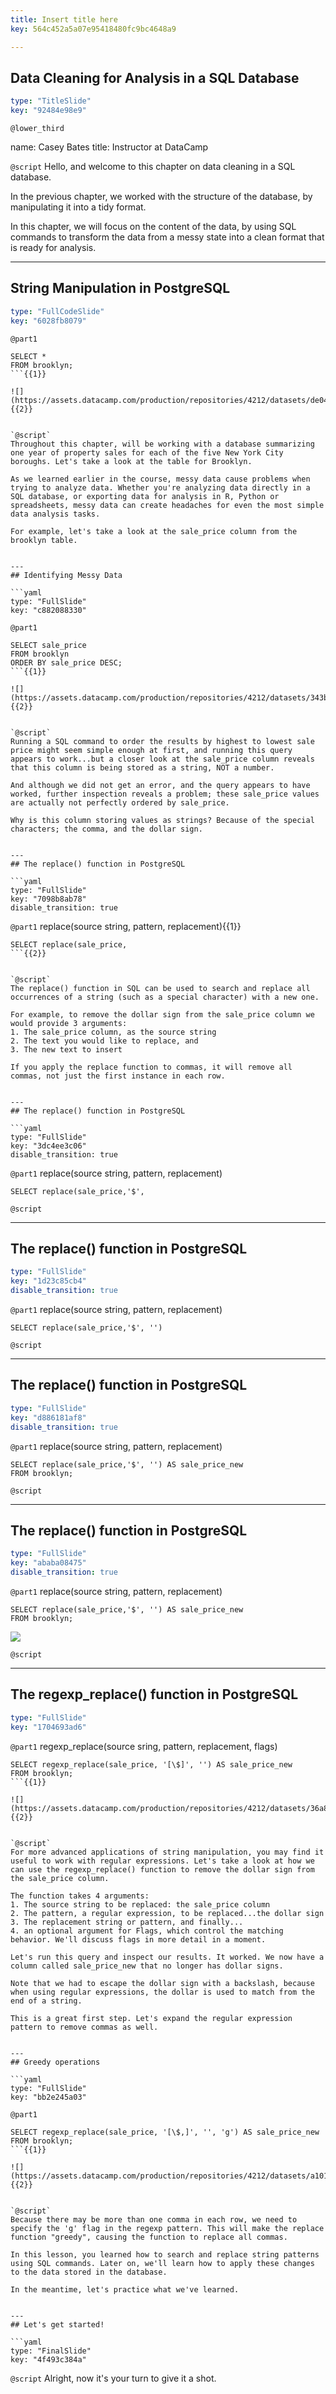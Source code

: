 ```yaml
---
title: Insert title here
key: 564c452a5a07e95418480fc9bc4648a9

---
```

## Data Cleaning for Analysis in a SQL Database

```yaml
type: "TitleSlide"
key: "92484e98e9"
```

`@lower_third`

name: Casey Bates
title: Instructor at DataCamp


`@script`
Hello, and welcome to this chapter on data cleaning in a SQL database.

In the previous chapter, we worked with the structure of the database, by manipulating it into a tidy format. 

In this chapter, we will focus on the content of the data, by using SQL commands to transform the data from a messy state into a clean format that is ready for analysis.


---
## String Manipulation in PostgreSQL

```yaml
type: "FullCodeSlide"
key: "6028fb8079"
```

`@part1`
```
SELECT * 
FROM brooklyn;
```{{1}}

![](https://assets.datacamp.com/production/repositories/4212/datasets/de04b7882315b286510e21db56bafa7038bc05fc/brooklyn.png){{2}}


`@script`
Throughout this chapter, will be working with a database summarizing one year of property sales for each of the five New York City boroughs. Let's take a look at the table for Brooklyn.

As we learned earlier in the course, messy data cause problems when trying to analyze data. Whether you're analyzing data directly in a SQL database, or exporting data for analysis in R, Python or spreadsheets, messy data can create headaches for even the most simple data analysis tasks.

For example, let's take a look at the sale_price column from the brooklyn table.


---
## Identifying Messy Data

```yaml
type: "FullSlide"
key: "c882088330"
```

`@part1`
```
SELECT sale_price 
FROM brooklyn
ORDER BY sale_price DESC;
```{{1}}

![](https://assets.datacamp.com/production/repositories/4212/datasets/343ba6707e156ea691db239e3443852e90e67e0e/sale_price_order_by.png){{2}}


`@script`
Running a SQL command to order the results by highest to lowest sale price might seem simple enough at first, and running this query appears to work...but a closer look at the sale_price column reveals that this column is being stored as a string, NOT a number. 

And although we did not get an error, and the query appears to have worked, further inspection reveals a problem; these sale_price values are actually not perfectly ordered by sale_price.

Why is this column storing values as strings? Because of the special characters; the comma, and the dollar sign.


---
## The replace() function in PostgreSQL

```yaml
type: "FullSlide"
key: "7098b8ab78"
disable_transition: true
```

`@part1`
replace(source string, pattern, replacement){{1}}

```
SELECT replace(sale_price,
```{{2}}


`@script`
The replace() function in SQL can be used to search and replace all occurrences of a string (such as a special character) with a new one. 

For example, to remove the dollar sign from the sale_price column we would provide 3 arguments:
1. The sale_price column, as the source string
2. The text you would like to replace, and
3. The new text to insert

If you apply the replace function to commas, it will remove all commas, not just the first instance in each row.


---
## The replace() function in PostgreSQL

```yaml
type: "FullSlide"
key: "3dc4ee3c06"
disable_transition: true
```

`@part1`
replace(source string, pattern, replacement)

```
SELECT replace(sale_price,'$',
```


`@script`



---
## The replace() function in PostgreSQL

```yaml
type: "FullSlide"
key: "1d23c85cb4"
disable_transition: true
```

`@part1`
replace(source string, pattern, replacement)

```
SELECT replace(sale_price,'$', '')
```


`@script`



---
## The replace() function in PostgreSQL

```yaml
type: "FullSlide"
key: "d886181af8"
disable_transition: true
```

`@part1`
replace(source string, pattern, replacement)

```
SELECT replace(sale_price,'$', '') AS sale_price_new
FROM brooklyn;
```


`@script`



---
## The replace() function in PostgreSQL

```yaml
type: "FullSlide"
key: "ababa08475"
disable_transition: true
```

`@part1`
replace(source string, pattern, replacement)

```
SELECT replace(sale_price,'$', '') AS sale_price_new
FROM brooklyn;
```

![](https://assets.datacamp.com/production/repositories/4212/datasets/36a859d7bfc9062a156ff535d41c0e65ba6e879a/replace_result.png)


`@script`



---
## The regexp_replace() function in PostgreSQL

```yaml
type: "FullSlide"
key: "1704693ad6"
```

`@part1`
regexp_replace(source sring, pattern, replacement, flags)

```
SELECT regexp_replace(sale_price, '[\$]', '') AS sale_price_new
FROM brooklyn;
```{{1}}

![](https://assets.datacamp.com/production/repositories/4212/datasets/36a859d7bfc9062a156ff535d41c0e65ba6e879a/replace_result.png){{2}}


`@script`
For more advanced applications of string manipulation, you may find it useful to work with regular expressions. Let's take a look at how we can use the regexp_replace() function to remove the dollar sign from the sale_price column.  

The function takes 4 arguments:
1. The source string to be replaced: the sale_price column
2. The pattern, a regular expression, to be replaced...the dollar sign
3. The replacement string or pattern, and finally... 
4. an optional argument for Flags, which control the matching behavior. We'll discuss flags in more detail in a moment.

Let's run this query and inspect our results. It worked. We now have a column called sale_price_new that no longer has dollar signs.

Note that we had to escape the dollar sign with a backslash, because when using regular expressions, the dollar is used to match from the end of a string.

This is a great first step. Let's expand the regular expression pattern to remove commas as well.


---
## Greedy operations

```yaml
type: "FullSlide"
key: "bb2e245a03"
```

`@part1`
```
SELECT regexp_replace(sale_price, '[\$,]', '', 'g') AS sale_price_new
FROM brooklyn;
```{{1}}

![](https://assets.datacamp.com/production/repositories/4212/datasets/a101d47c8a4b42cf606c2ce5b18c1a8d3806830a/regexp_result.png){{2}}


`@script`
Because there may be more than one comma in each row, we need to specify the 'g' flag in the regexp pattern. This will make the replace function "greedy", causing the function to replace all commas. 

In this lesson, you learned how to search and replace string patterns using SQL commands. Later on, we'll learn how to apply these changes to the data stored in the database.

In the meantime, let's practice what we've learned.


---
## Let's get started!

```yaml
type: "FinalSlide"
key: "4f493c384a"
```

`@script`
Alright, now it's your turn to give it a shot.

